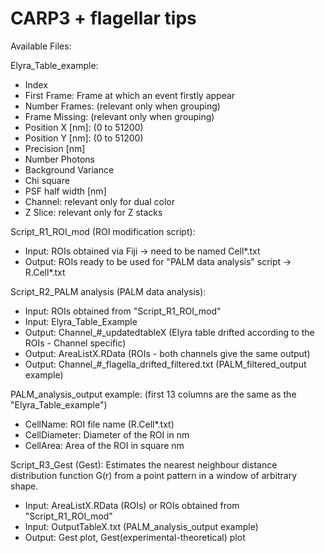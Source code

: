 # CARP3 + flagellar tips

Available Files:

Elyra_Table_example: 
- Index
- First Frame: Frame at which an event firstly appear
- Number Frames: (relevant only when grouping)
- Frame Missing: (relevant only when grouping)
- Position X [nm]: (0 to 51200)
- Position Y [nm]: (0 to 51200)
- Precision [nm]
- Number Photons
- Background Variance
- Chi square
- PSF half width [nm]
- Channel: relevant only for dual color
- Z Slice: relevant only for Z stacks 

Script_R1_ROI_mod (ROI modification script):
- Input: ROIs obtained via Fiji -> need to be named Cell*.txt
- Output: ROIs ready to be used for "PALM data analysis" script -> R.Cell*.txt

Script_R2_PALM analysis (PALM data analysis):
- Input: ROIs obtained from "Script_R1_ROI_mod"
- Input: Elyra_Table_Example
- Output: Channel_#_updatedtableX (Elyra table drifted according to the ROIs - Channel specific)
- Output: AreaListX.RData (ROIs - both channels give the same output)
- Output: Channel_#_flagella_drifted_filtered.txt (PALM_filtered_output example)

PALM_analysis_output example: (first 13 columns are the same as the "Elyra_Table_example")
- CellName: ROI file name (R.Cell*.txt)
- CellDiameter: Diameter of the ROI in nm
- CellArea: Area of the ROI in square nm

Script_R3_Gest (Gest): Estimates the nearest neighbour distance distribution function G(r) from a point pattern in a window of arbitrary shape.
- Input: AreaListX.RData (ROIs) or ROIs obtained from "Script_R1_ROI_mod"
- Input: OutputTableX.txt (PALM_analysis_output example)
- Output: Gest plot, Gest(experimental-theoretical) plot
